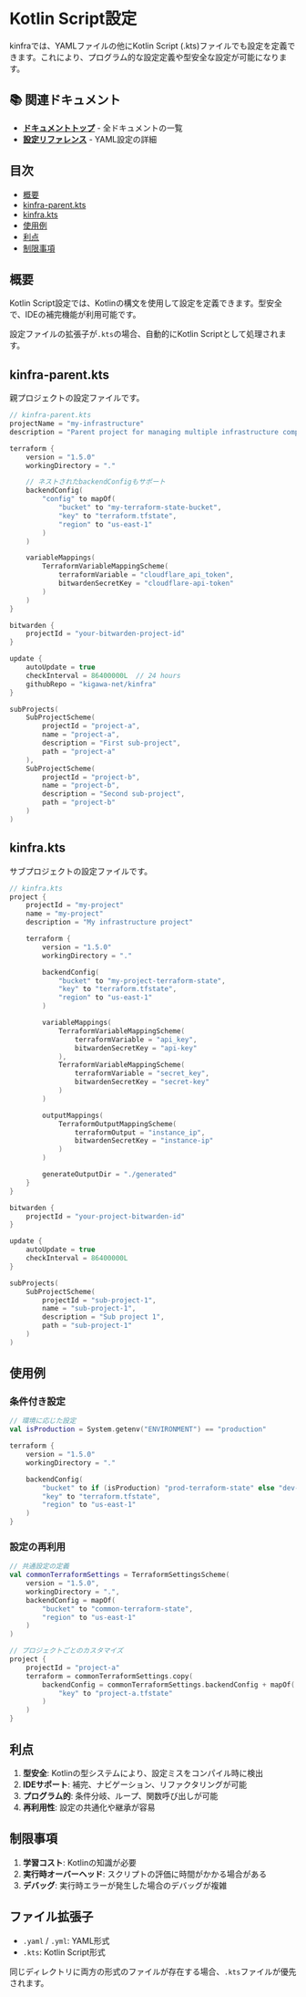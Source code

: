# Kotlin Script設定

kinfraでは、YAMLファイルの他にKotlin Script (.kts)ファイルでも設定を定義できます。これにより、プログラム的な設定定義や型安全な設定が可能になります。

## 📚 関連ドキュメント

- **[ドキュメントトップ](README.md)** - 全ドキュメントの一覧
- **[設定リファレンス](configuration-reference.md)** - YAML設定の詳細

## 目次

- [概要](#概要)
- [kinfra-parent.kts](#kinfra-parentkts)
- [kinfra.kts](#kinfrakts)
- [使用例](#使用例)
- [利点](#利点)
- [制限事項](#制限事項)

## 概要

Kotlin Script設定では、Kotlinの構文を使用して設定を定義できます。型安全で、IDEの補完機能が利用可能です。

設定ファイルの拡張子が`.kts`の場合、自動的にKotlin Scriptとして処理されます。

## kinfra-parent.kts

親プロジェクトの設定ファイルです。

```kotlin
// kinfra-parent.kts
projectName = "my-infrastructure"
description = "Parent project for managing multiple infrastructure components"

terraform {
    version = "1.5.0"
    workingDirectory = "."

    // ネストされたbackendConfigもサポート
    backendConfig(
        "config" to mapOf(
            "bucket" to "my-terraform-state-bucket",
            "key" to "terraform.tfstate",
            "region" to "us-east-1"
        )
    )

    variableMappings(
        TerraformVariableMappingScheme(
            terraformVariable = "cloudflare_api_token",
            bitwardenSecretKey = "cloudflare-api-token"
        )
    )
}

bitwarden {
    projectId = "your-bitwarden-project-id"
}

update {
    autoUpdate = true
    checkInterval = 86400000L  // 24 hours
    githubRepo = "kigawa-net/kinfra"
}

subProjects(
    SubProjectScheme(
        projectId = "project-a",
        name = "project-a",
        description = "First sub-project",
        path = "project-a"
    ),
    SubProjectScheme(
        projectId = "project-b",
        name = "project-b",
        description = "Second sub-project",
        path = "project-b"
    )
)
```

## kinfra.kts

サブプロジェクトの設定ファイルです。

```kotlin
// kinfra.kts
project {
    projectId = "my-project"
    name = "my-project"
    description = "My infrastructure project"

    terraform {
        version = "1.5.0"
        workingDirectory = "."

        backendConfig(
            "bucket" to "my-project-terraform-state",
            "key" to "terraform.tfstate",
            "region" to "us-east-1"
        )

        variableMappings(
            TerraformVariableMappingScheme(
                terraformVariable = "api_key",
                bitwardenSecretKey = "api-key"
            ),
            TerraformVariableMappingScheme(
                terraformVariable = "secret_key",
                bitwardenSecretKey = "secret-key"
            )
        )

        outputMappings(
            TerraformOutputMappingScheme(
                terraformOutput = "instance_ip",
                bitwardenSecretKey = "instance-ip"
            )
        )

        generateOutputDir = "./generated"
    }
}

bitwarden {
    projectId = "your-project-bitwarden-id"
}

update {
    autoUpdate = true
    checkInterval = 86400000L
}

subProjects(
    SubProjectScheme(
        projectId = "sub-project-1",
        name = "sub-project-1",
        description = "Sub project 1",
        path = "sub-project-1"
    )
)
```

## 使用例

### 条件付き設定

```kotlin
// 環境に応じた設定
val isProduction = System.getenv("ENVIRONMENT") == "production"

terraform {
    version = "1.5.0"
    workingDirectory = "."

    backendConfig(
        "bucket" to if (isProduction) "prod-terraform-state" else "dev-terraform-state",
        "key" to "terraform.tfstate",
        "region" to "us-east-1"
    )
}
```

### 設定の再利用

```kotlin
// 共通設定の定義
val commonTerraformSettings = TerraformSettingsScheme(
    version = "1.5.0",
    workingDirectory = ".",
    backendConfig = mapOf(
        "bucket" to "common-terraform-state",
        "region" to "us-east-1"
    )
)

// プロジェクトごとのカスタマイズ
project {
    projectId = "project-a"
    terraform = commonTerraformSettings.copy(
        backendConfig = commonTerraformSettings.backendConfig + mapOf(
            "key" to "project-a.tfstate"
        )
    )
}
```

## 利点

1. **型安全**: Kotlinの型システムにより、設定ミスをコンパイル時に検出
2. **IDEサポート**: 補完、ナビゲーション、リファクタリングが可能
3. **プログラム的**: 条件分岐、ループ、関数呼び出しが可能
4. **再利用性**: 設定の共通化や継承が容易

## 制限事項

1. **学習コスト**: Kotlinの知識が必要
2. **実行時オーバーヘッド**: スクリプトの評価に時間がかかる場合がある
3. **デバッグ**: 実行時エラーが発生した場合のデバッグが複雑

## ファイル拡張子

- `.yaml` / `.yml`: YAML形式
- `.kts`: Kotlin Script形式

同じディレクトリに両方の形式のファイルが存在する場合、`.kts`ファイルが優先されます。